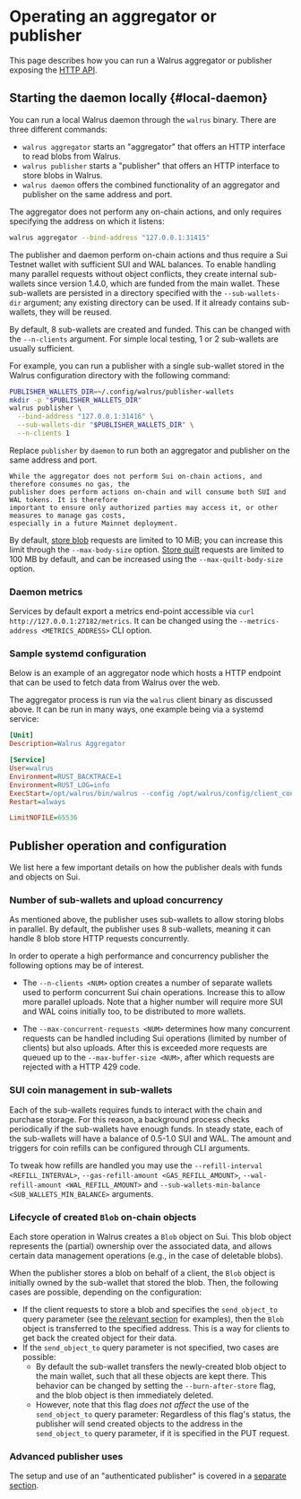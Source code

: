 
# Operating an aggregator or publisher
<!-- TODO (WAL-118): Add further details and example cache setup. -->

This page describes how you can run a Walrus aggregator or publisher exposing the [HTTP
API](../usage/web-api.md).

## Starting the daemon locally {#local-daemon}

You can run a local Walrus daemon through the `walrus` binary. There are three different commands:

- `walrus aggregator` starts an "aggregator" that offers an HTTP interface to read blobs from
  Walrus.
- `walrus publisher` starts a "publisher" that offers an HTTP interface to store blobs in Walrus.
- `walrus daemon` offers the combined functionality of an aggregator and publisher on the same
  address and port.

The aggregator does not perform any on-chain actions, and only requires specifying the address on
which it listens:

```sh
walrus aggregator --bind-address "127.0.0.1:31415"
```

The publisher and daemon perform on-chain actions and thus require a Sui Testnet wallet with
sufficient SUI and WAL balances. To enable handling many parallel requests without object
conflicts, they create internal sub-wallets since version 1.4.0, which are funded from the main
wallet. These sub-wallets are persisted in a directory specified with the `--sub-wallets-dir`
argument; any existing directory can be used. If it already contains sub-wallets, they will be
reused.

By default, 8 sub-wallets are created and funded. This can be changed with the `--n-clients`
argument. For simple local testing, 1 or 2 sub-wallets are usually sufficient.

For example, you can run a publisher with a single sub-wallet stored in the Walrus configuration
directory with the following command:

```sh
PUBLISHER_WALLETS_DIR=~/.config/walrus/publisher-wallets
mkdir -p "$PUBLISHER_WALLETS_DIR"
walrus publisher \
  --bind-address "127.0.0.1:31416" \
  --sub-wallets-dir "$PUBLISHER_WALLETS_DIR" \
  --n-clients 1
```

Replace `publisher` by `daemon` to run both an aggregator and publisher on the same address and
port.

```admonish warning
While the aggregator does not perform Sui on-chain actions, and therefore consumes no gas, the
publisher does perform actions on-chain and will consume both SUI and WAL tokens. It is therefore
important to ensure only authorized parties may access it, or other measures to manage gas costs,
especially in a future Mainnet deployment.
```

By default, [store blob](../usage/web-api.md#store) requests are limited to 10 MiB; you can
increase this limit through the `--max-body-size` option.
[Store quilt](../usage/web-api.md#storing-quilts) requests are limited to 100 MB by default, and can
be increased using the `--max-quilt-body-size` option.

### Daemon metrics

Services by default export a metrics end-point accessible via `curl http://127.0.0.1:27182/metrics`.
It can be changed using the `--metrics-address <METRICS_ADDRESS>` CLI option.

### Sample systemd configuration

Below is an example of an aggregator node which hosts a HTTP endpoint that can be used
to fetch data from Walrus over the web.

The aggregator process is run via the `walrus` client binary as discussed above.
It can be run in many ways, one example being via a systemd service:

```ini
[Unit]
Description=Walrus Aggregator

[Service]
User=walrus
Environment=RUST_BACKTRACE=1
Environment=RUST_LOG=info
ExecStart=/opt/walrus/bin/walrus --config /opt/walrus/config/client_config.yaml aggregator --bind-address 0.0.0.0:9000
Restart=always

LimitNOFILE=65536
```

## Publisher operation and configuration

We list here a few important details on how the publisher deals with funds and objects on Sui.

### Number of sub-wallets and upload concurrency

As mentioned above, the publisher uses sub-wallets to allow storing blobs in parallel. By default,
the publisher uses 8 sub-wallets, meaning it can handle 8 blob store HTTP requests concurrently.

In order to operate a high performance and concurrency publisher the following options may be of
interest.

- The `--n-clients <NUM>` option creates a number of separate wallets used to perform concurrent
  Sui chain operations. Increase this to allow more parallel uploads. Note that a higher number
  will require more SUI and WAL coins initially too, to be distributed to more wallets.

- The `--max-concurrent-requests <NUM>` determines how many concurrent requests can be handled
  including Sui operations (limited by number of clients) but also uploads. After this is exceeded
  more requests are queued up to the `--max-buffer-size <NUM>`, after which requests are rejected
  with a HTTP 429 code.

### SUI coin management in sub-wallets

Each of the sub-wallets requires funds to interact with the chain and purchase storage. For this
reason, a background process checks periodically if the sub-wallets have enough funds. In steady
state, each of the sub-wallets will have a balance of 0.5-1.0 SUI and WAL. The amount and triggers
for coin refills can be configured through CLI arguments.

To tweak how refills are handled you may use the `--refill-interval <REFILL_INTERVAL>`,
`--gas-refill-amount <GAS_REFILL_AMOUNT>`, `--wal-refill-amount <WAL_REFILL_AMOUNT>` and
`--sub-wallets-min-balance <SUB_WALLETS_MIN_BALANCE>` arguments.

### Lifecycle of created `Blob` on-chain objects

Each store operation in Walrus creates a `Blob` object on Sui. This blob object represents the
(partial) ownership over the associated data, and allows certain data management operations (e.g.,
in the case of deletable blobs).

When the publisher stores a blob on behalf of a client, the `Blob` object is initially owned by the
sub-wallet that stored the blob. Then, the following cases are possible, depending on the
configuration:

- If the client requests to store a blob and specifies the `send_object_to` query parameter (see
  [the relevant section](../usage/web-api.md#store) for examples),
  then the `Blob` object is transferred to the
  specified address. This is a way for clients to get back the created object for their data.
- If the `send_object_to` query parameter is not specified, two cases are possible:
  - By default the sub-wallet transfers the
    newly-created blob object to the main wallet, such that all these objects are kept there.
    This behavior can be changed by setting the `--burn-after-store` flag, and the blob object
    is then immediately deleted.
  - However, note that this flag *does not affect* the use of the `send_object_to` query parameter:
    Regardless of this flag's status, the publisher will send created objects to the address in
    the `send_object_to` query parameter, if it is specified in the PUT request.

### Advanced publisher uses

The setup and use of an "authenticated publisher" is covered in a [separate section](./auth-publisher.md).
